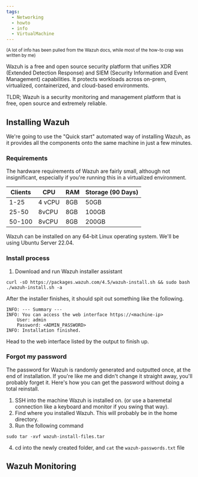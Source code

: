 ```yaml
---
tags:
  - Networking
  - howto
  - info
  - VirtualMachine
---
```


<sub>(A lot of info has been pulled from the Wazuh docs, while most of the how-to crap was written by me)</sub>

Wazuh is a free and open source security platform that unifies XDR (Extended Detection Response) and SIEM (Security Information and Event Management) capabilities. It protects workloads across on-prem, virtualized, containerized, and cloud-based environments. 

TLDR; Wazuh is a security monitoring and management platform that is free, open source and extremely reliable. 

## Installing Wazuh

We're going to use the "Quick start" automated way of installing Wazuh, as it provides all the components onto the same machine in just a few minutes. 

### Requirements

The hardware requirements of Wazuh are fairly small, although not insignificant, especially if you're running this in a virtualized environment. 

| Clients | CPU | RAM | Storage (90 Days) |
| --- | --- | --- | --- |
| 1-25 | 4 vCPU | 8GB | 50GB |
| 25-50 | 8vCPU | 8GB | 100GB |
| 50-100 | 8vCPU | 8GB | 200GB |

Wazuh can be installed on any 64-bit Linux operating system. We'll be using Ubuntu Server 22.04.

### Install process

1. Download and run Wazuh installer assistant
```
curl -sO https://packages.wazuh.com/4.5/wazuh-install.sh && sudo bash ./wazuh-install.sh -a
```

After the installer finishes, it should spit out something like the following.
```
INFO: --- Summary ---
INFO: You can access the web interface https://<machine-ip>
    User: admin
    Password: <ADMIN_PASSWORD>
INFO: Installation finished.
```

Head to the web interface listed by the output to finish up. 

### Forgot my password

The password for Wazuh is randomly generated and outputted once, at the end of installation. If you're like me and didn't change it straight away, you'll probably forget it. Here's how you can get the password without doing a total reinstall. 

1. SSH into the machine Wazuh is installed on. (or use a baremetal connection like a keyboard and monitor if you swing that way).
2. Find where  you installed Wazuh. This will probably be in the home directory.
3. Run the following command
```
sudo tar -xvf wazuh-install-files.tar
```
4. cd into the newly created folder, and `cat` the `wazuh-passwords.txt` file

## Wazuh Monitoring

